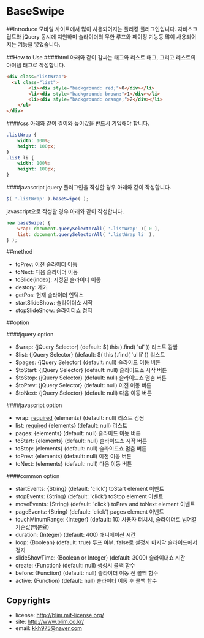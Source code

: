 BaseSwipe
=========

##Introduce
모바일 사이트에서 많이 사용되어지는 플리킹 플러그인입니다. 자바스크립트와 jQuery 동시에 지원하며 슬라이더의 무한 루프와 페이징 기능등 많이 사용되어지는 기능을 넣었습니다.

##How to Use
####html
아래와 같이 감싸는 태그와 리스트 태그, 그리고 리스트의 아이템 태그로 작성합니다.
```html
<div class="listWrap">
  <ul class="list">
		<li><div style="background: red;">0</div></li>
		<li><div style="background: brown;">1</div></li>
		<li><div style="background: orange;">2</div></li>
	</ul>
</div>
```

####css
아래와 같이 길이와 높이값을 반드시 기입해야 합니다.
```css
.listWrap {
	width: 100%;
	height: 100px;
}
.list li {
	width: 100%;
	height: 100px;
}
```

####javascript
jquery 플러그인을 작성할 경우 아래와 같이 작성합니다.
```javascript
$( '.listWrap' ).baseSwipe( );
```

javascript으로 작성할 경우 아래와 같이 작성합니다.
```javascript
new baseSwipe( {
	wrap: document.querySelectorAll( '.listWrap' )[ 0 ],
	list: document.querySelectorAll( '.listWrap li' ),
} );
```

##method
+ toPrev: 이전 슬라이더 이동
+ toNext: 다음 슬라이더 이동
+ toSlide(index): 지정된 슬라이더 이동
+ destory: 제거
+ getPos: 현재 슬라이더 인덱스
+ startSlideShow: 슬라이더쇼 시작
+ stopSlideShow: 슬라이더쇼 정지

##option

####jquery option
+ $wrap: {jQuery Selector} (default: $( this ).find( 'ul' )) 리스트 감쌈
+ $list: {jQuery Selector} (default: $( this ).find( 'ul li' )) 리스트
+ $pages: {jQuery Selector} (default: null) 슬라이드 이동 버튼
+ $toStart: {jQuery Selector} (default: null) 슬라이드쇼 시작 버튼
+ $toStop: {jQuery Selector} (default: null) 슬라이드쇼 멈춤 버튼
+ $toPrev: {jQuery Selector} (default: null) 이전 이동 버튼
+ $toNext: {jQuery Selector} (default: null) 다음 이동 버튼
						
####javascript option
+ wrap: <u>required</u> {elements} (default: null) 리스트 감쌈
+ list: <u>required</u> {elements} (default: null) 리스트
+ pages: {elements} (default: null) 슬라이드 이동 버튼
+ toStart: {elements} (default: null) 슬라이드쇼 시작 버튼
+ toStop: {elements} (default: null) 슬라이드쇼 멈춤 버튼
+ toPrev: {elements} (default: null) 이전 이동 버튼
+ toNext: {elements} (default: null) 다음 이동 버튼

####common option
+ startEvents: {String} (default: 'click') toStart element 이벤트
+ stopEvents: {String} (default: 'click') toStop element 이벤트
+ moveEvents: {String} (default: 'click') toPrev and toNext element 이벤트
+ pageEvents: {String} (default: 'click') pages element 이벤트
+ touchMinumRange: {Integer} (default: 10) 사용자 터치시, 슬라이더로 넘어갈 기준값(백분율)
+ duration: {Integer} (default: 400) 애니메이션 시간
+ loop: {Boolean} (default: true) 루프 여부. false로 설정시 마지막 슬라이드에서 정지
+ slideShowTime: {Boolean or Integer} (default: 3000) 슬라이더쇼 시간
+ create: {Function} (default: null) 생성시 콜백 함수
+ before: {Function} (default: null) 슬라이더 이동 전 콜백 함수
+ active: {Function} (default: null) 슬라이더 이동 후 콜백 함수	

Copyrights
----------
- license: http://blim.mit-license.org/
- site: http://www.blim.co.kr/
- email: kkh975@naver.com